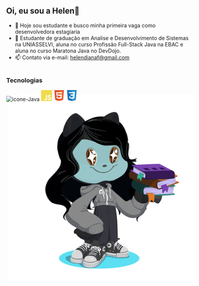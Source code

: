 <h2>Oi, eu sou a Helen🖖</h2>
 


- 🔭 Hoje sou estudante e busco minha primeira vaga como desenvolvedora estagiaria
- 🌱 Estudante de graduação em Analise e Desenvolvimento de Sistemas na UNIASSELVI, aluna no curso Profissão Full-Stack Java na EBAC e aluna no curso Maratona Java no DevDojo.  
- 📫 Contato via e-mail: helendianaf@gmail.com

<div style="display: inline-block">
  <h3>Tecnologias</h3>
  <img aligne="center" alt="icone-Java" height="30" width="30" src="https://cdn.icon-icons.com/icons2/159/PNG/256/java_22523.png">
  <img aligne="center" alt="icone-JavaScript" height="30" width="30" src="https://raw.githubusercontent.com/devicons/devicon/master/icons/javascript/javascript-plain.svg">
  <img aligne="center" alt="icone-HTML" height="30" width="30" src="https://raw.githubusercontent.com/devicons/devicon/master/icons/html5/html5-original.svg">
  <img aligne="center" alt="icone-CSS" height="30" width="30" src="https://raw.githubusercontent.com/devicons/devicon/master/icons/css3/css3-original.svg">
</div>
<div style="display: right">
 <img align="right" width="500px" style="margin-top:-20px" src="https://raw.githubusercontent.com/helenformighieri/helenformighieri/main/octocat-1691108624207.png">
</div>


